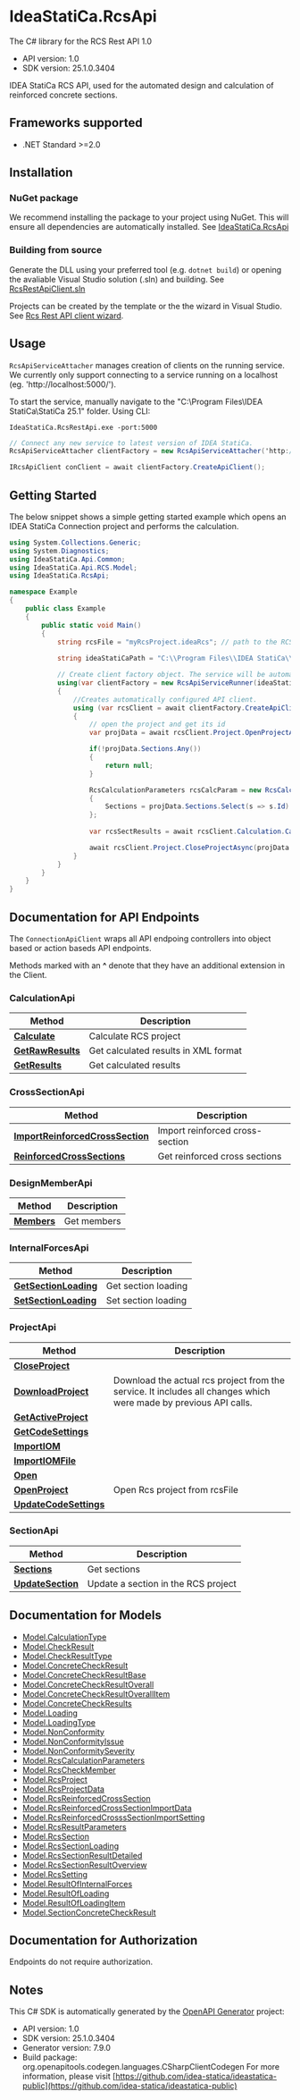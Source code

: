 # IdeaStatiCa.RcsApi

The C# library for the RCS Rest API 1.0

- API version: 1.0
- SDK version: 25.1.0.3404

IDEA StatiCa RCS API, used for the automated design and calculation of reinforced concrete sections.

<a id="frameworks-supported"></a>
## Frameworks supported
- .NET Standard >=2.0

<a id="installation"></a>
## Installation

### NuGet package

We recommend installing the package to your project using NuGet. This will ensure all dependencies are automatically installed.
See [IdeaStatiCa.RcsApi](https://www.nuget.org/packages/IdeaStatiCa.RcsApi/)

### Building from source

Generate the DLL using your preferred tool (e.g. `dotnet build`) or opening the avaliable Visual Studio solution (.sln) and building. See [RcsRestApiClient.sln](RcsRestApiClient.sln)

Projects can be created by the template or the the wizard in Visual Studio. See [Rcs Rest API client wizard](project-template.md).



<a id="usage"></a>
## Usage

`RcsApiServiceAttacher` manages creation of clients on the running service. 
We currently only support connecting to a service running on a localhost (eg. 'http://localhost:5000/').

To start the service, manually navigate to the "C:\Program Files\IDEA StatiCa\StatiCa 25.1" folder. Using CLI:

```console
IdeaStatiCa.RcsRestApi.exe -port:5000
```

```csharp
// Connect any new service to latest version of IDEA StatiCa.
RcsApiServiceAttacher clientFactory = new RcsApiServiceAttacher('http://localhost:5000/');
```

```csharp
IRcsApiClient conClient = await clientFactory.CreateApiClient();
```


<a id="getting-started"></a>
## Getting Started

The below snippet shows a simple getting started example which opens an IDEA StatiCa Connection project and performs the calculation.

```csharp
using System.Collections.Generic;
using System.Diagnostics;
using IdeaStatiCa.Api.Common;
using IdeaStatiCa.Api.RCS.Model;
using IdeaStatiCa.RcsApi;

namespace Example
{
    public class Example
    {
        public static void Main()
        {
            string rcsFile = "myRcsProject.ideaRcs"; // path to the RCS project file
            
            string ideaStatiCaPath = "C:\\Program Files\\IDEA StatiCa\\StatiCa 25.1"; // path to the IdeaStatiCa.ConnectionRestApi.exe

            // Create client factory object. The service will be automatically started at the latest version of IDEA StatiCa.  
            using(var clientFactory = new RcsApiServiceRunner(ideaStatiCaPath))
            {  
                //Creates automatically configured API client.
                using (var rcsClient = await clientFactory.CreateApiClient())
                {
                    // open the project and get its id
                    var projData = await rcsClient.Project.OpenProjectAsync(rcsFile, cancellationToken);

                    if(!projData.Sections.Any())
                    {
                        return null;
                    }

                    RcsCalculationParameters rcsCalcParam = new RcsCalculationParameters()
                    {
                        Sections = projData.Sections.Select(s => s.Id).ToList()
                    };
                    
                    var rcsSectResults = await rcsClient.Calculation.CalculateAsync(projData.ProjectId, rcsCalcParam, 0, cancellationToken);

                    await rcsClient.Project.CloseProjectAsync(projData.ProjectId);
                }
            }
        }
    }
}
```

<a id="documentation-for-api-endpoints"></a>
## Documentation for API Endpoints

The `ConnectionApiClient` wraps all API endpoing controllers into object based or action baseds API endpoints.

Methods marked with an **^** denote that they have an additional extension in the Client.

  ### CalculationApi

  
  
  Method | Description
  ------------- | -------------
[**Calculate**](docs/CalculationApi.md#calculate) | Calculate RCS project
[**GetRawResults**](docs/CalculationApi.md#getrawresults) | Get calculated results in XML format
[**GetResults**](docs/CalculationApi.md#getresults) | Get calculated results
  ### CrossSectionApi

  
  
  Method | Description
  ------------- | -------------
[**ImportReinforcedCrossSection**](docs/CrossSectionApi.md#importreinforcedcrosssection) | Import reinforced cross-section
[**ReinforcedCrossSections**](docs/CrossSectionApi.md#reinforcedcrosssections) | Get reinforced cross sections
  ### DesignMemberApi

  
  
  Method | Description
  ------------- | -------------
[**Members**](docs/DesignMemberApi.md#members) | Get members
  ### InternalForcesApi

  
  
  Method | Description
  ------------- | -------------
[**GetSectionLoading**](docs/InternalForcesApi.md#getsectionloading) | Get section loading
[**SetSectionLoading**](docs/InternalForcesApi.md#setsectionloading) | Set section loading
  ### ProjectApi

  
  
  Method | Description
  ------------- | -------------
[**CloseProject**](docs/ProjectApi.md#closeproject) | 
[**DownloadProject**](docs/ProjectApi.md#downloadproject) | Download the actual rcs project from the service. It includes all changes which were made by previous API calls.
[**GetActiveProject**](docs/ProjectApi.md#getactiveproject) | 
[**GetCodeSettings**](docs/ProjectApi.md#getcodesettings) | 
[**ImportIOM**](docs/ProjectApi.md#importiom) | 
[**ImportIOMFile**](docs/ProjectApi.md#importiomfile) | 
[**Open**](docs/ProjectApi.md#open) | 
[**OpenProject**](docs/ProjectApi.md#openproject) | Open Rcs project from rcsFile
[**UpdateCodeSettings**](docs/ProjectApi.md#updatecodesettings) | 
  ### SectionApi

  
  
  Method | Description
  ------------- | -------------
[**Sections**](docs/SectionApi.md#sections) | Get sections
[**UpdateSection**](docs/SectionApi.md#updatesection) | Update a section in the RCS project

<a id="documentation-for-models"></a>
## Documentation for Models

 - [Model.CalculationType](docs/CalculationType.md)
 - [Model.CheckResult](docs/CheckResult.md)
 - [Model.CheckResultType](docs/CheckResultType.md)
 - [Model.ConcreteCheckResult](docs/ConcreteCheckResult.md)
 - [Model.ConcreteCheckResultBase](docs/ConcreteCheckResultBase.md)
 - [Model.ConcreteCheckResultOverall](docs/ConcreteCheckResultOverall.md)
 - [Model.ConcreteCheckResultOverallItem](docs/ConcreteCheckResultOverallItem.md)
 - [Model.ConcreteCheckResults](docs/ConcreteCheckResults.md)
 - [Model.Loading](docs/Loading.md)
 - [Model.LoadingType](docs/LoadingType.md)
 - [Model.NonConformity](docs/NonConformity.md)
 - [Model.NonConformityIssue](docs/NonConformityIssue.md)
 - [Model.NonConformitySeverity](docs/NonConformitySeverity.md)
 - [Model.RcsCalculationParameters](docs/RcsCalculationParameters.md)
 - [Model.RcsCheckMember](docs/RcsCheckMember.md)
 - [Model.RcsProject](docs/RcsProject.md)
 - [Model.RcsProjectData](docs/RcsProjectData.md)
 - [Model.RcsReinforcedCrossSection](docs/RcsReinforcedCrossSection.md)
 - [Model.RcsReinforcedCrossSectionImportData](docs/RcsReinforcedCrossSectionImportData.md)
 - [Model.RcsReinforcedCrosssSectionImportSetting](docs/RcsReinforcedCrosssSectionImportSetting.md)
 - [Model.RcsResultParameters](docs/RcsResultParameters.md)
 - [Model.RcsSection](docs/RcsSection.md)
 - [Model.RcsSectionLoading](docs/RcsSectionLoading.md)
 - [Model.RcsSectionResultDetailed](docs/RcsSectionResultDetailed.md)
 - [Model.RcsSectionResultOverview](docs/RcsSectionResultOverview.md)
 - [Model.RcsSetting](docs/RcsSetting.md)
 - [Model.ResultOfInternalForces](docs/ResultOfInternalForces.md)
 - [Model.ResultOfLoading](docs/ResultOfLoading.md)
 - [Model.ResultOfLoadingItem](docs/ResultOfLoadingItem.md)
 - [Model.SectionConcreteCheckResult](docs/SectionConcreteCheckResult.md)


<a id="documentation-for-authorization"></a>
## Documentation for Authorization

Endpoints do not require authorization.


## Notes

This C# SDK is automatically generated by the [OpenAPI Generator](https://openapi-generator.tech) project:

- API version: 1.0
- SDK version: 25.1.0.3404
- Generator version: 7.9.0
- Build package: org.openapitools.codegen.languages.CSharpClientCodegen
    For more information, please visit [https://github.com/idea-statica/ideastatica-public](https://github.com/idea-statica/ideastatica-public)
